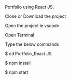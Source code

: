Portfolio using React JS.

Clone or Download the project

Open the project in vscode

Open Terminal

Type the below commands

$ cd Portfolio_React JS

$ npm install

$ npm start


